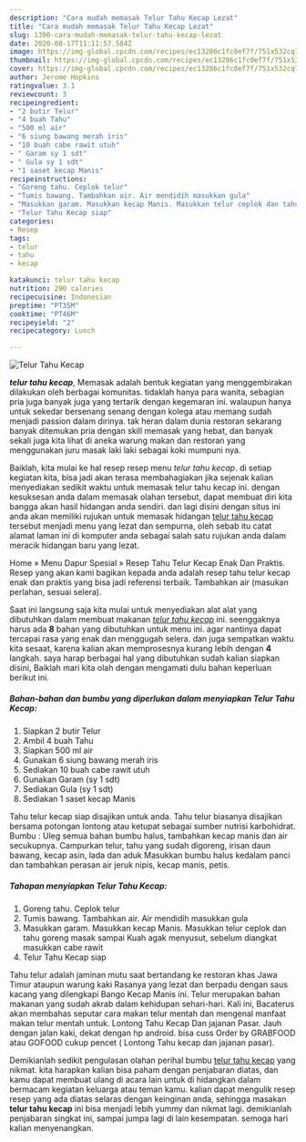 ```yaml
---
description: "Cara mudah memasak Telur Tahu Kecap Lezat"
title: "Cara mudah memasak Telur Tahu Kecap Lezat"
slug: 1390-cara-mudah-memasak-telur-tahu-kecap-lezat
date: 2020-08-17T11:11:57.584Z
image: https://img-global.cpcdn.com/recipes/ec13286c1fc0ef7f/751x532cq70/telur-tahu-kecap-foto-resep-utama.jpg
thumbnail: https://img-global.cpcdn.com/recipes/ec13286c1fc0ef7f/751x532cq70/telur-tahu-kecap-foto-resep-utama.jpg
cover: https://img-global.cpcdn.com/recipes/ec13286c1fc0ef7f/751x532cq70/telur-tahu-kecap-foto-resep-utama.jpg
author: Jerome Hopkins
ratingvalue: 3.1
reviewcount: 3
recipeingredient:
- "2 butir Telur"
- "4 buah Tahu"
- "500 ml air"
- "6 siung bawang merah iris"
- "10 buah cabe rawit utuh"
- " Garam sy 1 sdt"
- " Gula sy 1 sdt"
- "1 saset kecap Manis"
recipeinstructions:
- "Goreng tahu. Ceplok telur"
- "Tumis bawang. Tambahkan air. Air mendidih masukkan gula"
- "Masukkan garam. Masukkan kecap Manis. Masukkan telur ceplok dan tahu goreng masak sampai Kuah agak menyusut, sebelum diangkat masukkan cabe rawit"
- "Telur Tahu Kecap siap"
categories:
- Resep
tags:
- telur
- tahu
- kecap

katakunci: telur tahu kecap 
nutrition: 290 calories
recipecuisine: Indonesian
preptime: "PT35M"
cooktime: "PT46M"
recipeyield: "2"
recipecategory: Lunch

---
```



![Telur Tahu Kecap](https://img-global.cpcdn.com/recipes/ec13286c1fc0ef7f/751x532cq70/telur-tahu-kecap-foto-resep-utama.jpg)

<b><i>telur tahu kecap</i></b>, Memasak adalah bentuk kegiatan yang menggembirakan dilakukan oleh berbagai komunitas. tidaklah hanya para wanita, sebagian pria juga banyak juga yang tertarik dengan kegemaran ini. walaupun hanya untuk sekedar bersenang senang dengan kolega atau memang sudah menjadi passion dalam dirinya. tak heran dalam dunia restoran sekarang banyak ditemukan pria dengan skill memasak yang hebat, dan banyak sekali juga kita lihat di aneka warung makan dan restoran yang menggunakan juru masak laki laki sebagai koki mumpuni nya.

Baiklah, kita mulai ke hal resep resep menu <i>telur tahu kecap</i>. di setiap kegiatan kita, bisa jadi akan terasa membahagiakan jika sejenak kalian menyediakan sedikit waktu untuk memasak telur tahu kecap ini. dengan kesuksesan anda dalam memasak olahan tersebut, dapat membuat diri kita bangga akan hasil hidangan anda sendiri. dan lagi disini dengan situs ini anda akan memiliki rujukan untuk memasak hidangan <u>telur tahu kecap</u> tersebut menjadi menu yang lezat dan sempurna, oleh sebab itu catat alamat laman ini di komputer anda sebagai salah satu rujukan anda dalam meracik hidangan baru yang lezat.

Home » Menu Dapur Spesial » Resep Tahu Telur Kecap Enak Dan Praktis. Resep yang akan kami bagikan kepada anda adalah resep tahu telur kecap enak dan praktis yang bisa jadi referensi terbaik. Tambahkan air (masukan perlahan, sesuai selera).


Saat ini langsung saja kita mulai untuk menyediakan alat alat yang dibutuhkan dalam membuat makanan <u><i>telur tahu kecap</i></u> ini. seenggaknya harus ada <b>8</b> bahan yang dibutuhkan untuk menu ini. agar nantinya dapat tercapai rasa yang enak dan menggugah selera. dan juga sempatkan waktu kita sesaat, karena kalian akan memprosesnya kurang lebih dengan <b>4</b> langkah. saya harap berbagai hal yang dibutuhkan sudah kalian siapkan disini, Baiklah mari kita olah dengan mengamati dulu bahan keperluan berikut ini.

<!--inarticleads1-->

##### Bahan-bahan dan bumbu yang diperlukan dalam menyiapkan Telur Tahu Kecap:

1. Siapkan 2 butir Telur
1. Ambil 4 buah Tahu
1. Siapkan 500 ml air
1. Gunakan 6 siung bawang merah iris
1. Sediakan 10 buah cabe rawit utuh
1. Gunakan  Garam (sy 1 sdt)
1. Sediakan  Gula (sy 1 sdt)
1. Sediakan 1 saset kecap Manis


Tahu telur kecap siap disajikan untuk anda. Tahu telur biasanya disajikan bersama potongan lontong atau ketupat sebagai sumber nutrisi karbohidrat. Bumbu : Uleg semua bahan bumbu halus, tambahkan kecap manis dan air secukupnya. Campurkan telur, tahu yang sudah digoreng, irisan daun bawang, kecap asin, lada dan aduk Masukkan bumbu halus kedalam panci dan tambahkan perasan air jeruk nipis, kecap manis, petis. 

<!--inarticleads2-->

##### Tahapan menyiapkan Telur Tahu Kecap:

1. Goreng tahu. Ceplok telur
1. Tumis bawang. Tambahkan air. Air mendidih masukkan gula
1. Masukkan garam. Masukkan kecap Manis. Masukkan telur ceplok dan tahu goreng masak sampai Kuah agak menyusut, sebelum diangkat masukkan cabe rawit
1. Telur Tahu Kecap siap


Tahu telur adalah jaminan mutu saat bertandang ke restoran khas Jawa Timur ataupun warung kaki Rasanya yang lezat dan berpadu dengan saus kacang yang dilengkapi Bango Kecap Manis ini. Telur merupakan bahan makanan yang sudah akrab dalam kehidupan sehari-hari. Kali ini, Bacaterus akan membahas seputar cara makan telur mentah dan mengenal manfaat makan telur mentah untuk. Lontong Tahu Kecap Dan jajanan Pasar. Jauh dengan jalan kaki, dekat dengan hp android. bisa cuss Order by GRABFOOD atau GOFOOD cukup pencet ( Lontong Tahu kecap dan jajanan pasar). 

Demikianlah sedikit pengulasan olahan perihal bumbu <u>telur tahu kecap</u> yang nikmat. kita harapkan kalian bisa paham dengan penjabaran diatas, dan kamu dapat membuat ulang di acara lain untuk di hidangkan dalam bermacam kegiatan keluarga atau teman kamu. kalian dapat mengulik resep resep yang ada diatas selaras dengan keinginan anda, sehingga masakan <b>telur tahu kecap</b> ini bisa menjadi lebih yummy dan nikmat lagi. demikianlah penjabaran singkat ini, sampai jumpa lagi di lain kesempatan. semoga hari kalian menyenangkan.
